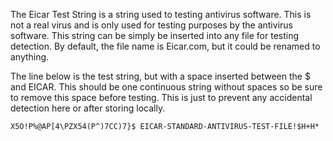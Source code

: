 The Eicar Test String is a string used to testing antivirus software. This is not a real virus and is only used for testing purposes by the antivirus software. This string can be simply be inserted into any file for testing detection. By default, the file name is Eicar.com, but it could be renamed to anything.

The line below is the test string, but with a space inserted between the $ and EICAR. This should be one continuous string without spaces so be sure to remove this space before testing. This is just to prevent any accidental detection here or after storing locally.

`X5O!P%@AP[4\PZX54(P^)7CC)7}$ EICAR-STANDARD-ANTIVIRUS-TEST-FILE!$H+H*`

